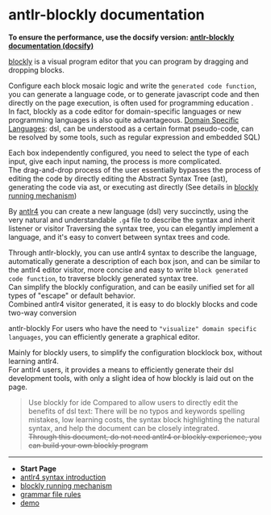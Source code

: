 # antlr-blockly documentation

**To ensure the performance, use the docsify version: [antlr-blockly documentation (docsify)](https://zhaouv.github.io/antlr-blockly/docs/#/en/README)**

[blockly](https://github.com/google/blockly) is a visual program editor that you can program by dragging and dropping blocks.

Configure each block mosaic logic and write the `generated code function`, you can generate a language code, or to generate javascript code and then directly on the page execution, is often used for programming education .  
In fact, blockly as a code editor for domain-specific languages ​​or new programming languages ​​is also quite advantageous. [Domain Specific Languages](https://en.wikipedia.org/wiki/Domain-specific_language): dsl, can be understood as a certain format pseudo-code, can be resolved by some tools, such as regular expression and embedded SQL)

Each box independently configured, you need to select the type of each input, give each input naming, the process is more complicated.  
The drag-and-drop process of the user essentially bypasses the process of editing the code by directly editing the Abstract Syntax Tree (ast), generating the code via ast, or executing ast directly (See details in [blockly running mechanism](blockly.md))

By [antlr4](https://github.com/antlr/antlr4) you can create a new language (dsl) very succinctly, using the very natural and understandable `.g4` file to describe the syntax and inherit listener or visitor Traversing the syntax tree, you can elegantly implement a language, and it's easy to convert between syntax trees and code.

Through antlr-blockly, you can use antlr4 syntax to describe the language, automatically generate a description of each box json, and can be similar to the antlr4 editor visitor, more concise and easy to write `block generated code function`, to traverse blockly generated syntax tree.  
Can simplify the blockly configuration, and can be easily unified set for all types of "escape" or default behavior.  
Combined antlr4 visitor generated, it is easy to do blockly blocks and code two-way conversion

antlr-blockly For users who have the need to `"visualize" domain specific languages`, you can efficiently generate a graphical editor.

Mainly for blockly users, to simplify the configuration blocklock box, without learning antlr4.  
For antlr4 users, it provides a means to efficiently generate their dsl development tools, with only a slight idea of ​​how blockly is laid out on the page.

> Use blockly for ide Compared to allow users to directly edit the benefits of dsl text: There will be no typos and keywords spelling mistakes, low learning costs, the syntax block highlighting the natural syntax, and help the document can be closely integrated.  
> ~~Through this document, do not need antlr4 or blockly experience, you can build your own blockly program~~

- - -

- **Start Page**
- [antlr4 syntax introduction](en/antlr4.md)
- [blockly running mechanism](en/blockly.md)
- [grammar file rules](en/grammerFile.md)
- [demo](en/demo.md)